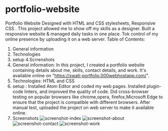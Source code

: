 # portfolio-website
Portfolio Website
      Designed with HTML and CSS stylesheets, Responsive CSS . This project allowed me to show off my skills as a designer. Built a responsive website & managed daily tasks in one place. Tok control of my online presence by uploading it on a web server.
Table of Contents:
1. General information
2. Technologies
3. setup
4.Scrrenshots
5. General information:
      In this project, I created a portfolio website containing details about me, skills, contact details, and work. It's available online on "https://swati-portfolio.000webhostapp.com/". 
2. Technologies:
       HTML and CSS
3. setup :
       Installed Atom Editor and coded my web pages. Installed plugin- code linters, and improved the quality of code. Did cross-browser testing on popular browsers like chrome,opera, firefox,Microsoft Edge to ensure that the project is compatible with different browsers. After manual test, uploaded the project on web server to make it available online.
4. Screenshots
![screenshot-index](https://user-images.githubusercontent.com/102805610/165086817-ca1fdc50-ce66-4e20-b81e-82830ccd1e9f.png)
![screenshot-about](https://user-images.githubusercontent.com/102805610/165086736-0b1f0f2e-baa6-433b-9359-db74a397627a.png)
![screenshot-contact](https://user-images.githubusercontent.com/102805610/165086784-24973b03-f088-4f9b-a277-9d6458771e12.png)
![screenshot-work](https://user-images.githubusercontent.com/102805610/165086840-13e4f6b1-8f58-4e69-bd5b-d217c15a2451.png)


